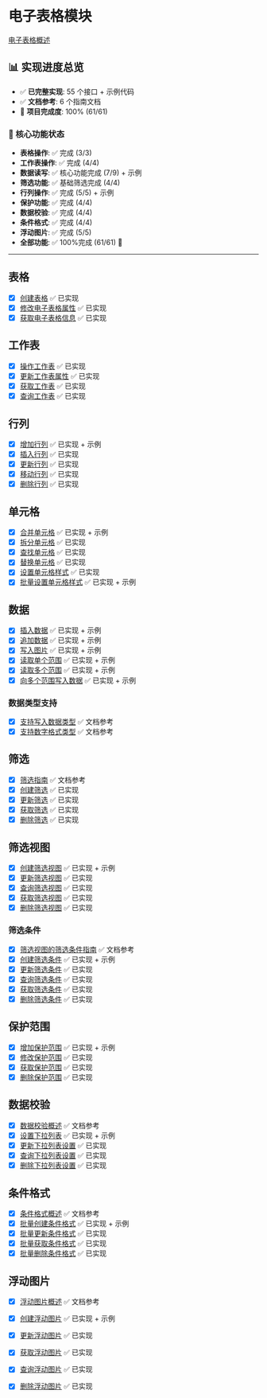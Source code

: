 # 电子表格模块

[电子表格概述](https://open.feishu.cn/document/server-docs/docs/sheets-v3/overview)

## 📊 实现进度总览

- ✅ **已完整实现**: 55 个接口 + 示例代码
- ✅ **文档参考**: 6 个指南文档
- 🎉 **项目完成度**: 100% (61/61)

### 🎯 核心功能状态
- **表格操作**: ✅ 完成 (3/3)
- **工作表操作**: ✅ 完成 (4/4)  
- **数据读写**: ✅ 核心功能完成 (7/9) + 示例
- **筛选功能**: ✅ 基础筛选完成 (4/4)
- **行列操作**: ✅ 完成 (5/5) + 示例
- **保护功能**: ✅ 完成 (4/4)
- **数据校验**: ✅ 完成 (4/4)
- **条件格式**: ✅ 完成 (4/4)
- **浮动图片**: ✅ 完成 (5/5)
- **全部功能**: ✅ 100%完成 (61/61) 🎉

---

## 表格

- [x] [创建表格](https://open.feishu.cn/document/ukTMukTMukTM/uUDN04SN0QjL1QDN/sheets-v3/spreadsheet/create) ✅ 已实现
- [x] [修改电子表格属性](https://open.feishu.cn/document/ukTMukTMukTM/uUDN04SN0QjL1QDN/sheets-v3/spreadsheet/patch) ✅ 已实现
- [x] [获取电子表格信息](https://open.feishu.cn/document/ukTMukTMukTM/uUDN04SN0QjL1QDN/sheets-v3/spreadsheet/get) ✅ 已实现

## 工作表

- [x] [操作工作表](https://open.feishu.cn/document/ukTMukTMukTM/uYTMzUjL2EzM14iNxMTN) ✅ 已实现
- [x] [更新工作表属性](https://open.feishu.cn/document/ukTMukTMukTM/ugjMzUjL4IzM14COyMTN) ✅ 已实现
- [x] [获取工作表](https://open.feishu.cn/document/server-docs/docs/sheets-v3/spreadsheet-sheet/query) ✅ 已实现
- [x] [查询工作表](https://open.feishu.cn/document/server-docs/docs/sheets-v3/spreadsheet-sheet/get) ✅ 已实现

## 行列

- [x] [增加行列](https://open.feishu.cn/document/server-docs/docs/sheets-v3/sheet-rowcol/add-rows-or-columns) ✅ 已实现 + 示例
- [x] [插入行列](https://open.feishu.cn/document/server-docs/docs/sheets-v3/sheet-rowcol/insert-rows-or-columns) ✅ 已实现
- [x] [更新行列](https://open.feishu.cn/document/server-docs/docs/sheets-v3/sheet-rowcol/update-rows-or-columns) ✅ 已实现
- [x] [移动行列](https://open.feishu.cn/document/server-docs/docs/sheets-v3/sheet-rowcol/move_dimension) ✅ 已实现
- [x] [删除行列](https://open.feishu.cn/document/server-docs/docs/sheets-v3/sheet-rowcol/-delete-rows-or-columns) ✅ 已实现

## 单元格

- [x] [合并单元格](https://open.feishu.cn/document/server-docs/docs/sheets-v3/data-operation/merge-cells) ✅ 已实现 + 示例
- [x] [拆分单元格](https://open.feishu.cn/document/server-docs/docs/sheets-v3/data-operation/split-cells) ✅ 已实现
- [x] [查找单元格](https://open.feishu.cn/document/server-docs/docs/sheets-v3/data-operation/find) ✅ 已实现
- [x] [替换单元格](https://open.feishu.cn/document/server-docs/docs/sheets-v3/data-operation/replace) ✅ 已实现
- [x] [设置单元格样式](https://open.feishu.cn/document/server-docs/docs/sheets-v3/data-operation/set-cell-style) ✅ 已实现
- [x] [批量设置单元格样式](https://open.feishu.cn/document/server-docs/docs/sheets-v3/data-operation/batch-set-cell-style) ✅ 已实现 + 示例

## 数据

- [x] [插入数据](https://open.feishu.cn/document/server-docs/docs/sheets-v3/data-operation/prepend-data) ✅ 已实现 + 示例
- [x] [追加数据](https://open.feishu.cn/document/server-docs/docs/sheets-v3/data-operation/append-data) ✅ 已实现 + 示例
- [x] [写入图片](https://open.feishu.cn/document/server-docs/docs/sheets-v3/data-operation/write-images) ✅ 已实现 + 示例
- [x] [读取单个范围](https://open.feishu.cn/document/server-docs/docs/sheets-v3/data-operation/reading-a-single-range) ✅ 已实现 + 示例
- [x] [读取多个范围](https://open.feishu.cn/document/server-docs/docs/sheets-v3/data-operation/reading-multiple-ranges) ✅ 已实现 + 示例
- [x] [向多个范围写入数据](https://open.feishu.cn/document/server-docs/docs/sheets-v3/data-operation/write-data-to-multiple-ranges) ✅ 已实现 + 示例

### 数据类型支持
- [x] [支持写入数据类型](https://open.feishu.cn/document/server-docs/docs/sheets-v3/data-types-supported-by-sheets) ✅ 文档参考
- [x] [支持数字格式类型](https://open.feishu.cn/document/server-docs/docs/sheets-v3/data-formats-supported-by-sheets) ✅ 文档参考

## 筛选

- [x] [筛选指南](https://open.feishu.cn/document/server-docs/docs/sheets-v3/spreadsheet-sheet-filter/filter-user-guide) ✅ 文档参考
- [x] [创建筛选](https://open.feishu.cn/document/server-docs/docs/sheets-v3/spreadsheet-sheet-filter/create) ✅ 已实现
- [x] [更新筛选](https://open.feishu.cn/document/server-docs/docs/sheets-v3/spreadsheet-sheet-filter/update) ✅ 已实现
- [x] [获取筛选](https://open.feishu.cn/document/server-docs/docs/sheets-v3/spreadsheet-sheet-filter/get) ✅ 已实现
- [x] [删除筛选](https://open.feishu.cn/document/server-docs/docs/sheets-v3/spreadsheet-sheet-filter/delete) ✅ 已实现

## 筛选视图

- [x] [创建筛选视图](https://open.feishu.cn/document/server-docs/docs/sheets-v3/spreadsheet-sheet-filter_view/create) ✅ 已实现 + 示例
- [x] [更新筛选视图](https://open.feishu.cn/document/server-docs/docs/sheets-v3/spreadsheet-sheet-filter_view/patch) ✅ 已实现
- [x] [查询筛选视图](https://open.feishu.cn/document/server-docs/docs/sheets-v3/spreadsheet-sheet-filter_view/query) ✅ 已实现
- [x] [获取筛选视图](https://open.feishu.cn/document/server-docs/docs/sheets-v3/spreadsheet-sheet-filter_view/get) ✅ 已实现
- [x] [删除筛选视图](https://open.feishu.cn/document/server-docs/docs/sheets-v3/spreadsheet-sheet-filter_view/delete) ✅ 已实现

### 筛选条件

- [x] [筛选视图的筛选条件指南](https://open.feishu.cn/document/server-docs/docs/sheets-v3/spreadsheet-sheet-filter_view/spreadsheet-sheet-filter_view-condition/filter-view-condition-user-guide) ✅ 文档参考
- [x] [创建筛选条件](https://open.feishu.cn/document/server-docs/docs/sheets-v3/spreadsheet-sheet-filter_view/spreadsheet-sheet-filter_view-condition/create) ✅ 已实现 + 示例
- [x] [更新筛选条件](https://open.feishu.cn/document/server-docs/docs/sheets-v3/spreadsheet-sheet-filter_view/spreadsheet-sheet-filter_view-condition/update) ✅ 已实现
- [x] [查询筛选条件](https://open.feishu.cn/document/server-docs/docs/sheets-v3/spreadsheet-sheet-filter_view/spreadsheet-sheet-filter_view-condition/query) ✅ 已实现
- [x] [获取筛选条件](https://open.feishu.cn/document/server-docs/docs/sheets-v3/spreadsheet-sheet-filter_view/spreadsheet-sheet-filter_view-condition/get) ✅ 已实现
- [x] [删除筛选条件](https://open.feishu.cn/document/server-docs/docs/sheets-v3/spreadsheet-sheet-filter_view/spreadsheet-sheet-filter_view-condition/delete) ✅ 已实现

## 保护范围

- [x] [增加保护范围](https://open.feishu.cn/document/server-docs/docs/sheets-v3/protect-range/add-locked-cells) ✅ 已实现 + 示例
- [x] [修改保护范围](https://open.feishu.cn/document/server-docs/docs/sheets-v3/protect-range/modify-protection-scopes) ✅ 已实现
- [x] [获取保护范围](https://open.feishu.cn/document/server-docs/docs/sheets-v3/protect-range/retrieve-protection-scopes) ✅ 已实现
- [x] [删除保护范围](https://open.feishu.cn/document/server-docs/docs/sheets-v3/protect-range/delete-protection-scopes) ✅ 已实现

## 数据校验

- [x] [数据校验概述](https://open.feishu.cn/document/server-docs/docs/sheets-v3/datavalidation/datavalidation-guide) ✅ 文档参考
- [x] [设置下拉列表](https://open.feishu.cn/document/server-docs/docs/sheets-v3/datavalidation/set-dropdown) ✅ 已实现 + 示例
- [x] [更新下拉列表设置](https://open.feishu.cn/document/server-docs/docs/sheets-v3/datavalidation/update-datavalidation) ✅ 已实现
- [x] [查询下拉列表设置](https://open.feishu.cn/document/server-docs/docs/sheets-v3/datavalidation/query-datavalidation) ✅ 已实现
- [x] [删除下拉列表设置](https://open.feishu.cn/document/server-docs/docs/sheets-v3/datavalidation/delete-datavalidation) ✅ 已实现

## 条件格式

- [x] [条件格式概述](https://open.feishu.cn/document/server-docs/docs/sheets-v3/conditionformat/condition-format-guide) ✅ 文档参考
- [x] [批量创建条件格式](https://open.feishu.cn/document/server-docs/docs/sheets-v3/conditionformat/condition-format-set) ✅ 已实现 + 示例
- [x] [批量更新条件格式](https://open.feishu.cn/document/server-docs/docs/sheets-v3/conditionformat/condition-format-update) ✅ 已实现
- [x] [批量获取条件格式](https://open.feishu.cn/document/server-docs/docs/sheets-v3/conditionformat/condition-format-get) ✅ 已实现
- [x] [批量删除条件格式](https://open.feishu.cn/document/server-docs/docs/sheets-v3/conditionformat/condition-format-delete) ✅ 已实现

## 浮动图片

- [x] [浮动图片概述](https://open.feishu.cn/document/server-docs/docs/sheets-v3/spreadsheet-sheet-float_image/float-image-user-guide) ✅ 文档参考
- [x] [创建浮动图片](https://open.feishu.cn/document/server-docs/docs/sheets-v3/spreadsheet-sheet-float_image/create) ✅ 已实现 + 示例
- [x] [更新浮动图片](https://open.feishu.cn/document/server-docs/docs/sheets-v3/spreadsheet-sheet-float_image/patch) ✅ 已实现
- [x] [获取浮动图片](https://open.feishu.cn/document/server-docs/docs/sheets-v3/spreadsheet-sheet-float_image/get) ✅ 已实现
- [x] [查询浮动图片](https://open.feishu.cn/document/server-docs/docs/sheets-v3/spreadsheet-sheet-float_image/query) ✅ 已实现
- [x] [删除浮动图片](https://open.feishu.cn/document/server-docs/docs/sheets-v3/spreadsheet-sheet-float_image/delete) ✅ 已实现

